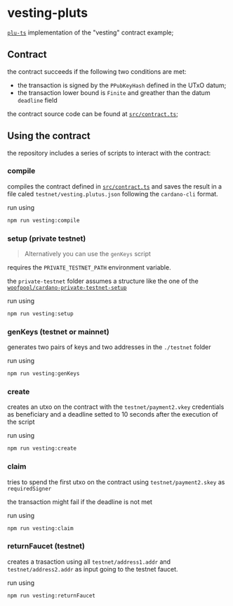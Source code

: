 # vesting-pluts

[`plu-ts`](https://github.com/HarmonicLabs/plu-ts) implementation of the "vesting" contract example;

## Contract

the contract succeeds if the following two conditions are met:

- the transaction is signed by the `PPubKeyHash` defined in the UTxO datum;
- the transaction lower bound is `Finite` and greather than the datum `deadline` field

the contract source code can be found at [`src/contract.ts`](./src/contract.ts);

## Using the contract

the repository includes a series of scripts to interact with the contract:

### compile

compiles the contract defined in [`src/contract.ts`](./src/contract.ts) and saves the result in a file caled `testnet/vesting.plutus.json` following the `cardano-cli` format.

run using
```bash
npm run vesting:compile
```

### setup (private testnet)

> Alternatively you can use the `genKeys` script

requires the `PRIVATE_TESTNET_PATH` environment variable.

the `private-testnet` folder assumes a structure like the one of the [`woofpool/cardano-private-testnet-setup`](https://github.com/woofpool/cardano-private-testnet-setup)

run using
```bash
npm run vesting:setup
```

### genKeys (testnet or mainnet)

generates two pairs of keys and two addresses in the `./testnet` folder

run using
```bash
npm run vesting:genKeys
```

### create

creates an utxo on the contract with the `testnet/payment2.vkey` credentials as beneficiary and a deadline setted to 10 seconds after the execution of the script

run using
```bash
npm run vesting:create
```

### claim

tries to spend the first utxo on the contract using `testnet/payment2.skey` as `requiredSigner`

the transaction might fail if the deadline is not met

run using
```bash
npm run vesting:claim
```

### returnFaucet (testnet)

creates a trasaction using all `testnet/address1.addr` and `testnet/address2.addr` as input going to the testnet faucet.

run using
```bash
npm run vesting:returnFaucet
```